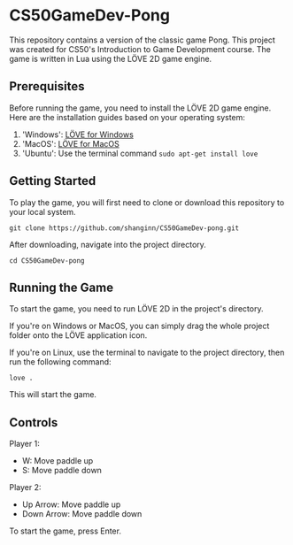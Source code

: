 # CS50GameDev-Pong

This repository contains a version of the classic game Pong. This project was created for CS50's Introduction to Game Development course. The game is written in Lua using the LÖVE 2D game engine.

## Prerequisites

Before running the game, you need to install the LÖVE 2D game engine. Here are the installation guides based on your operating system:

1. 'Windows': [LÖVE for Windows](https://love2d.org/#download)
2. 'MacOS': [LÖVE for MacOS](https://love2d.org/#download)
3. 'Ubuntu': Use the terminal command `sudo apt-get install love`

## Getting Started

To play the game, you will first need to clone or download this repository to your local system.

```
git clone https://github.com/shanginn/CS50GameDev-pong.git
```

After downloading, navigate into the project directory.

```
cd CS50GameDev-pong
```

## Running the Game

To start the game, you need to run LÖVE 2D in the project's directory. 

If you're on Windows or MacOS, you can simply drag the whole project folder onto the LÖVE application icon.

If you're on Linux, use the terminal to navigate to the project directory, then run the following command:

```
love .
```

This will start the game.

## Controls

Player 1:
- W: Move paddle up
- S: Move paddle down

Player 2:
- Up Arrow: Move paddle up
- Down Arrow: Move paddle down

To start the game, press Enter.
